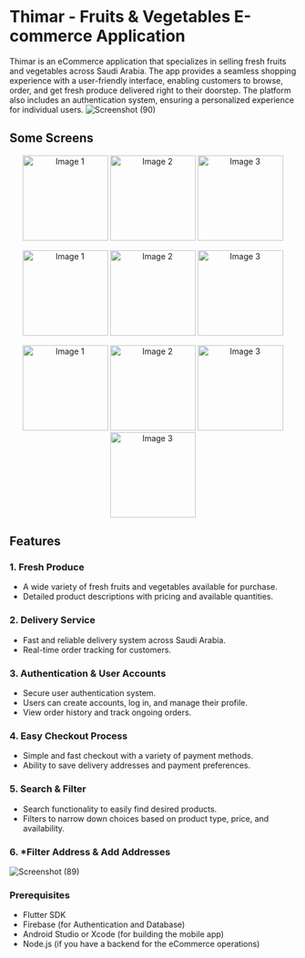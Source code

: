# Thimar - Fruits & Vegetables E-commerce Application

Thimar is an eCommerce application that specializes in selling fresh fruits and vegetables across Saudi Arabia. The app provides a seamless shopping experience with a user-friendly interface, enabling customers to browse, order, and get fresh produce delivered right to their doorstep. The platform also includes an authentication system, ensuring a personalized experience for individual users.
![Screenshot (90)](https://github.com/user-attachments/assets/d1123a28-09ab-4aa7-8c76-7d90c3c87503)

## Some Screens

<p align="center">
  <img src="https://github.com/user-attachments/assets/d25d482d-2f1a-47e1-b81f-4f40ddf4f518" alt="Image 1" width="150"/>
  <img src="https://github.com/user-attachments/assets/ba2d951a-93d1-46b7-8d46-f086f4a8e821" alt="Image 2" width="150"/>
  <img src="https://github.com/user-attachments/assets/e746b9fb-bbb5-4987-903c-e046c7e97e37" alt="Image 3" width="150"/>
</p>

<p align="center">
  <img src="https://github.com/user-attachments/assets/98713a05-bfa2-4130-b595-14d2f8c3aeb8" alt="Image 1" width="150"/>
  <img src="https://github.com/user-attachments/assets/1d70b6b0-c554-4123-8f4d-39f95bdc79d3" alt="Image 2" width="150"/>
  <img src="https://github.com/user-attachments/assets/d70de0ee-9357-42ce-8fb8-6aed96b58727" alt="Image 3" width="150"/>
</p>

<p align="center">
  <img src="https://github.com/user-attachments/assets/11d22c25-7de1-4339-9100-186a6eedbf03" alt="Image 1" width="150"/>
  <img src="https://github.com/user-attachments/assets/55dcfadc-a9db-42f0-9955-9b1fd1d9cdbf" alt="Image 2" width="150"/>
  <img src="https://github.com/user-attachments/assets/fab9bc6e-fbc5-4ab0-b76b-c0c9c278a570" alt="Image 3" width="150"/>
   <img src="https://github.com/user-attachments/assets/c9157a79-8945-4803-85d8-aa2f55e41b65" alt="Image 3" width="150"/>


</p>


## Features

### 1. **Fresh Produce**
   - A wide variety of fresh fruits and vegetables available for purchase.
   - Detailed product descriptions with pricing and available quantities.

### 2. **Delivery Service**
   - Fast and reliable delivery system across Saudi Arabia.
   - Real-time order tracking for customers.

### 3. **Authentication & User Accounts**
   - Secure user authentication system.
   - Users can create accounts, log in, and manage their profile.
   - View order history and track ongoing orders.

### 4. **Easy Checkout Process**
   - Simple and fast checkout with a variety of payment methods.
   - Ability to save delivery addresses and payment preferences.

### 5. **Search & Filter**
   - Search functionality to easily find desired products.
   - Filters to narrow down choices based on product type, price, and availability.

 ### 6. ***Filter Address & Add Addresses**
![Screenshot (89)](https://github.com/user-attachments/assets/591568cd-c675-4483-b10e-ae3533b0db0b)

### Prerequisites

- Flutter SDK
- Firebase (for Authentication and Database)
- Android Studio or Xcode (for building the mobile app)
- Node.js (if you have a backend for the eCommerce operations)


